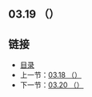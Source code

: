 ## 03.19 （）


## 链接
* [目录](https://github.com/alpha2018/go-zh/blob/master/tour/directory.md)
* 上一节：[03.18 （）](https://github.com/alpha2018/go-zh/blob/master/tour/03.18.md)
* 下一节：[03.20 （）](https://github.com/alpha2018/go-zh/blob/master/tour/03.20.md)
